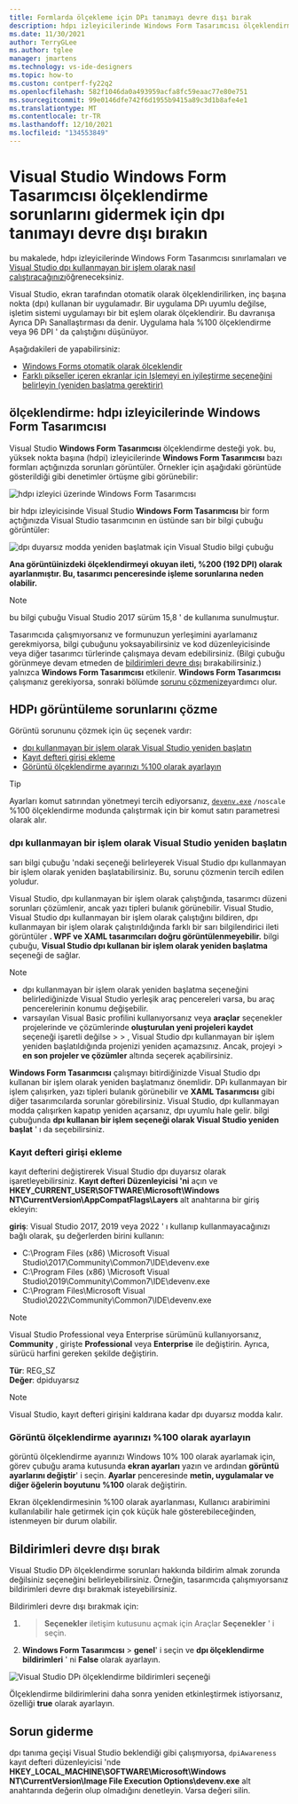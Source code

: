 ```yaml
---
title: Formlarda ölçekleme için DPı tanımayı devre dışı bırak
description: hdpı izleyicilerinde Windows Form Tasarımcısı ölçeklendirme sorunlarını giderin.
ms.date: 11/30/2021
author: TerryGLee
ms.author: tglee
manager: jmartens
ms.technology: vs-ide-designers
ms.topic: how-to
ms.custon: contperf-fy22q2
ms.openlocfilehash: 582f1046da0a493959acfa8fc59eaac77e80e751
ms.sourcegitcommit: 99e0146dfe742f6d1955b9415a89c3d1b8afe4e1
ms.translationtype: MT
ms.contentlocale: tr-TR
ms.lasthandoff: 12/10/2021
ms.locfileid: "134553849"
---
```

# <a name="disable-dpi-awareness-to-address-scaling-issues-with-windows-forms-designer-in-visual-studio"></a>Visual Studio Windows Form Tasarımcısı ölçeklendirme sorunlarını gidermek için dpı tanımayı devre dışı bırakın

bu makalede, hdpı izleyicilerinde Windows Form Tasarımcısı sınırlamaları ve [Visual Studio dpı kullanmayan bir işlem olarak nasıl çalıştıracağınızı](#resolve-hdpi-display-problems)öğreneceksiniz.

Visual Studio, ekran tarafından otomatik olarak ölçeklendirilirken, inç başına nokta (dpı) kullanan bir uygulamadır. Bir uygulama DPı uyumlu değilse, işletim sistemi uygulamayı bir bit eşlem olarak ölçeklendirir. Bu davranışa Ayrıca DPı Sanallaştırması da denir. Uygulama hala %100 ölçeklendirme veya 96 DPI ' da çalıştığını düşünüyor.

Aşağıdakileri de yapabilirsiniz:
+ [Windows Forms otomatik olarak ölçeklendir](/dotnet/framework/winforms/automatic-scaling-in-windows-forms) 
+ [Farklı pikseller içeren ekranlar için Işlemeyi en iyileştirme seçeneğini belirleyin (yeniden başlatma gerektirir)](../ide/reference/general-environment-options-dialog-box.md#visual-experience)

## <a name="scaling-windows-forms-designer-on-hdpi-monitors"></a>ölçeklendirme: hdpı izleyicilerinde Windows Form Tasarımcısı

Visual Studio **Windows Form Tasarımcısı** ölçeklendirme desteği yok. bu, yüksek nokta başına (hdpi) izleyicilerinde **Windows Form Tasarımcısı** bazı formları açtığınızda sorunları görüntüler. Örnekler için aşağıdaki görüntüde gösterildiği gibi denetimler örtüşme gibi görünebilir:

![hdpı izleyici üzerinde Windows Form Tasarımcısı](./media/win-forms-designer-hdpi.png)

bir hdpı izleyicisinde Visual Studio **Windows Form Tasarımcısı** bir form açtığınızda Visual Studio tasarımcının en üstünde sarı bir bilgi çubuğu görüntüler:

![dpı duyarsız modda yeniden başlatmak için Visual Studio bilgi çubuğu](./media/scaling-gold-bar.png)

**Ana görüntüinizdeki ölçeklendirmeyi okuyan ileti, %200 (192 DPI) olarak ayarlanmıştır. Bu, tasarımcı penceresinde işleme sorunlarına neden olabilir.**

> [!NOTE]
> bu bilgi çubuğu Visual Studio 2017 sürüm 15,8 ' de kullanıma sunulmuştur.

Tasarımcıda çalışmıyorsanız ve formunuzun yerleşimini ayarlamanız gerekmiyorsa, bilgi çubuğunu yoksayabilirsiniz ve kod düzenleyicisinde veya diğer tasarımcı türlerinde çalışmaya devam edebilirsiniz. (Bilgi çubuğu görünmeye devam etmeden de [bildirimleri devre dışı](#disable-notifications) bırakabilirsiniz.) yalnızca **Windows Form Tasarımcısı** etkilenir. **Windows Form Tasarımcısı** çalışmanız gerekiyorsa, sonraki bölümde [sorunu çözmenize](#resolve-hdpi-display-problems)yardımcı olur.

## <a name="resolve-hdpi-display-problems"></a>HDPı görüntüleme sorunlarını çözme

Görüntü sorununu çözmek için üç seçenek vardır:

- [dpı kullanmayan bir işlem olarak Visual Studio yeniden başlatın](#restart-visual-studio-as-a-dpi-unaware-process)
- [Kayıt defteri girişi ekleme](#add-a-registry-entry)
- [Görüntü ölçeklendirme ayarınızı %100 olarak ayarlayın](#set-your-display-scaling-setting-to-100)

> [!TIP]
> Ayarları komut satırından yönetmeyi tercih ediyorsanız, [`devenv.exe`](../ide/reference/devenv-command-line-switches.md) `/noscale` %100 ölçeklendirme modunda çalıştırmak için bir komut satırı parametresi olarak alır.

### <a name="restart-visual-studio-as-a-dpi-unaware-process"></a>dpı kullanmayan bir işlem olarak Visual Studio yeniden başlatın

sarı bilgi çubuğu 'ndaki seçeneği belirleyerek Visual Studio dpı kullanmayan bir işlem olarak yeniden başlatabilirsiniz. Bu, sorunu çözmenin tercih edilen yoludur.

Visual Studio, dpı kullanmayan bir işlem olarak çalıştığında, tasarımcı düzeni sorunları çözümlenir, ancak yazı tipleri bulanık görünebilir. Visual Studio, Visual Studio dpı kullanmayan bir işlem olarak çalıştığını bildiren, dpı kullanmayan bir işlem olarak çalıştırıldığında farklı bir sarı bilgilendirici ileti görüntüler **. WPF ve XAML tasarımcıları doğru görüntülenmeyebilir.** bilgi çubuğu, **Visual Studio dpı kullanan bir işlem olarak yeniden başlatma** seçeneği de sağlar.

> [!NOTE]
> - dpı kullanmayan bir işlem olarak yeniden başlatma seçeneğini belirlediğinizde Visual Studio yerleşik araç pencereleri varsa, bu araç pencerelerinin konumu değişebilir.
> - varsayılan Visual Basic profilini kullanıyorsanız veya **araçlar** seçenekler projelerinde ve çözümlerinde **oluşturulan yeni projeleri kaydet** seçeneği işaretli değilse  >    >  , Visual Studio dpı kullanmayan bir işlem yeniden başlatıldığında projenizi yeniden açamazsınız. Ancak, projeyi   >  **en son projeler ve çözümler** altında seçerek açabilirsiniz.

**Windows Form Tasarımcısı** çalışmayı bitirdiğinizde Visual Studio dpı kullanan bir işlem olarak yeniden başlatmanız önemlidir. DPı kullanmayan bir işlem çalışırken, yazı tipleri bulanık görünebilir ve **XAML Tasarımcısı** gibi diğer tasarımcılarda sorunlar görebilirsiniz. Visual Studio, dpı kullanmayan modda çalışırken kapatıp yeniden açarsanız, dpı uyumlu hale gelir. bilgi çubuğunda **dpı kullanan bir işlem seçeneği olarak Visual Studio yeniden başlat** ' ı da seçebilirsiniz.

### <a name="add-a-registry-entry"></a>Kayıt defteri girişi ekleme

kayıt defterini değiştirerek Visual Studio dpı duyarsız olarak işaretleyebilirsiniz. **Kayıt defteri Düzenleyicisi 'ni** açın ve **HKEY_CURRENT_USER\SOFTWARE\Microsoft\Windows NT\CurrentVersion\AppCompatFlags\Layers** alt anahtarına bir giriş ekleyin:

**giriş**: Visual Studio 2017, 2019 veya 2022 ' ı kullanıp kullanmayacağınızı bağlı olarak, şu değerlerden birini kullanın:

- C:\Program Files (x86) \Microsoft Visual Studio\2017\Community\Common7\IDE\devenv.exe
- C:\Program Files (x86) \Microsoft Visual Studio\2019\Community\Common7\IDE\devenv.exe
- C:\Program Files\Microsoft Visual Studio\2022\Community\Common7\IDE\devenv.exe

> [!NOTE]
> Visual Studio Professional veya Enterprise sürümünü kullanıyorsanız, **Community** , girişte **Professional** veya **Enterprise** ile değiştirin. Ayrıca, sürücü harfini gereken şekilde değiştirin.

**Tür**: REG_SZ <br>
**Değer**: dpiduyarsız

> [!NOTE]
> Visual Studio, kayıt defteri girişini kaldırana kadar dpı duyarsız modda kalır.

### <a name="set-your-display-scaling-setting-to-100"></a>Görüntü ölçeklendirme ayarınızı %100 olarak ayarlayın

görüntü ölçeklendirme ayarınızı Windows 10% 100 olarak ayarlamak için, görev çubuğu arama kutusunda **ekran ayarları** yazın ve ardından **görüntü ayarlarını değiştir**' i seçin. **Ayarlar** penceresinde **metin, uygulamalar ve diğer öğelerin boyutunu** **%100** olarak değiştirin.

Ekran ölçeklendirmesinin %100 olarak ayarlanması, Kullanıcı arabirimini kullanılabilir hale getirmek için çok küçük hale gösterebileceğinden, istenmeyen bir durum olabilir.

## <a name="disable-notifications"></a>Bildirimleri devre dışı bırak

Visual Studio DPı ölçeklendirme sorunları hakkında bildirim almak zorunda değilsiniz seçeneğini belirleyebilirsiniz. Örneğin, tasarımcıda çalışmıyorsanız bildirimleri devre dışı bırakmak isteyebilirsiniz.

Bildirimleri devre dışı bırakmak için:
1.   >  **Seçenekler** iletişim kutusunu açmak için Araçlar **Seçenekler** ' i seçin. 
2. **Windows Form Tasarımcısı**  >  **genel**' i seçin ve **dpı ölçeklendirme bildirimleri** ' ni **False** olarak ayarlayın.

![Visual Studio DPı ölçeklendirme bildirimleri seçeneği](./media/notifications-option.png)

Ölçeklendirme bildirimlerini daha sonra yeniden etkinleştirmek istiyorsanız, özelliği **true** olarak ayarlayın.

## <a name="troubleshoot"></a>Sorun giderme

dpı tanıma geçişi Visual Studio beklendiği gibi çalışmıyorsa, `dpiAwareness` kayıt defteri düzenleyicisi 'nde **HKEY_LOCAL_MACHINE\SOFTWARE\Microsoft\Windows NT\CurrentVersion\Image File Execution Options\devenv.exe** alt anahtarında değerin olup olmadığını denetleyin. Varsa değeri silin.
